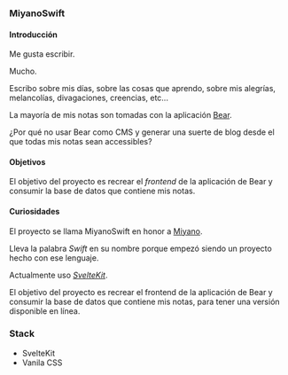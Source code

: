 ### MiyanoSwift

#### Introducción

Me gusta escribir.

Mucho.

Escribo sobre mis días, sobre las cosas que aprendo, sobre mis alegrías, melancolías, divagaciones, creencias, etc...

La mayoría de mis notas son tomadas con la aplicación [Bear](//bear.app).

¿Por qué no usar Bear como CMS y generar una suerte de blog desde el que todas mis notas sean accessibles? 

#### Objetivos 

El objetivo del proyecto es recrear el *frontend* de la aplicación de Bear y consumir la base de datos que contiene mis notas.

#### Curiosidades

El proyecto se llama MiyanoSwift en honor a [Miyano](//github.com/wuusn/miyano). 

Lleva la palabra _Swift_ en su nombre porque empezó siendo un proyecto hecho con ese lenguaje.

Actualmente uso _[SvelteKit](//kit.svelte.dev)_.

El objetivo del proyecto es recrear el frontend de la aplicación de Bear y consumir la base de datos que contiene mis notas, para tener una versión disponible en línea.


### Stack

- SvelteKit
- Vanila CSS